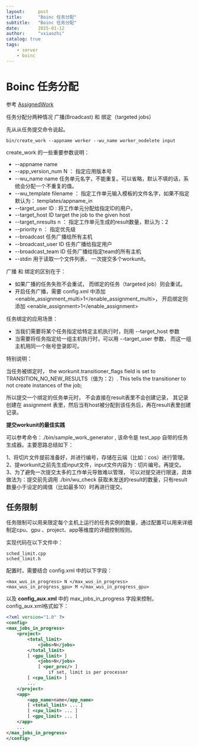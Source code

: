 ```yaml
---
layout:     post
title:      "Boinc 任务分配"
subtitle:   "Boinc 任务分配"
date:       2025-01-12
author:     "vxiaozhi"
catalog: true
tags:
    - server
    - boinc
---
```


# Boinc 任务分配

参考 [AssignedWork](https://github.com/BOINC/boinc/wiki/AssignedWork)

任务分配分两种情况 广播(Broadcast) 和 绑定（targeted jobs）

先从从任务提交命令说起。

```
bin/create_work --appname worker --wu_name worker_nodelete input
```

create_work 的一些重要参数说明：

- --appname name
- --app_version_num N ： 指定应用版本号
- --wu_name name 任务单元名字，不能重复。可以省略，默认不填的话，系统会分配一个不重复的值。
- --wu_template filename ： 指定工作单元输入模板的文件名字，如果不指定默认为： templates/appname_in
- --target_user ID : 将工作单元分配给指定ID的用户。
- --target_host ID target the job to the given host
- --target_nresults n ： 指定工作单元生成的result数量，默认为：2
- --priority n ： 指定优先级
- --broadcast 任务广播给所有主机
- --broadcast_user ID 任务广播给指定用户
- --broadcast_team ID 任务广播给指定team的所有主机
- --stdin 用于读取一个文件列表， 一次提交多个workunit。

广播 和 绑定的区别在于：

- 如果广播的任务失败不会重试， 而绑定的任务（targeted job）则会重试。
- 开启任务广播，需要 config.xml 中添加 <enable_assignment_multi>1</enable_assignment_multi>， 开启绑定则添加 <enable_assignment>1</enable_assignment>

任务绑定的应用场景：

- 当我们需要将某个任务指定给特定主机执行时，则用 --target_host 参数
- 当需要将任务指定给一组主机执行时，可以用 --target_user 参数， 而这一组主机用同一个账号登录即可。

特别说明：

当任务被绑定时， the workunit.transitioner_flags field is set to TRANSITION_NO_NEW_RESULTS（值为：2）. This tells the transitioner to not create instances of the job; 

所以提交一个绑定的任务单元时， 不会直接在result表里不会创建记录， 其记录创建在 assignment 表里，然后当有host被分配到该任务后，再在result表里创建记录。

**提交workunit的最佳实践**

可以参考命令：./bin/sample_work_generator , 该命令是 test_app 自带的任务生成器。主要思路总结如下：

1、将切片文件提前准备好，并进行编号，存储在云端（比如：cos）进行管理。
2、提workunit之前先生成input文件，input文件内容为：切片编号。再提交。
3、为了避免一次提交太多的工作单元导致难以管理， 可以对提交进行限速，具体做法为：提交前先调用 ./bin/wu_check 获取未发送的result的数量，只有result 数量小于设定的阈值（比如最多10）时再进行提交。


## 任务限制

任务限制可以用来限定每个主机上运行的任务实例的数量，通过配置可以用来详细制定cpu、gpu 、project、app等维度的详细控制规则。

实现代码在以下文件中：

```
sched_limit.cpp
sched_limit.h
```

配置时，需要结合 config.xml 中的以下字段：

```
<max_wus_in_progress> N </max_wus_in_progress>
<max_wus_in_progress_gpu> M </max_wus_in_progress_gpu>
```

以及  **config_aux.xml** 中的 max_jobs_in_progress 字段来控制， config_aux.xml格式如下：

```xml
<?xml version="1.0" ?>
<config>
<max_jobs_in_progress>
	<project>
		<total_limit>
			<jobs>N</jobs>
		</total_limit>
		[ <gpu_limit> ]
			<jobs>N</jobs>
			[ <per_proc/> ]
				if set, limit is per processor
		[ <cpu_limit> ]
		...
	</project>
	<app>
		<app_name>name</app_name>
		[ <total_limit> ... ]
		[ <cpu_limit> ... ]
		[ <gpu_limit> ... ]
	</app>
	...
</max_jobs_in_progress>
</config>
```

